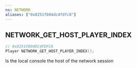 ```yaml
---
ns: NETWORK
aliases: ["0x8251fb94dc4fdfc8"]
---
```

## NETWORK_GET_HOST_PLAYER_INDEX

```c
// 0x8251FB94DC4FDFC8
Player NETWORK_GET_HOST_PLAYER_INDEX();
```

Is the local console the host of the network session

